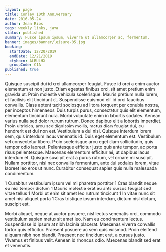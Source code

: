 ```yaml
---
layout: page
title: Conley 10th Anniversary
date: 2016-05-24
author: Jean Rios
tags: weekly links, java
status: published
summary: Fusce ipsum ipsum, viverra ut ullamcorper ac, fermentum.
banner: images/banner/leisure-05.jpg
booking:
  startDate: 12/20/2019
  endDate: 12/21/2019
  ctyhocn: ALBULHX
  groupCode: C1A
published: true
---
```

Quisque suscipit dui id orci ullamcorper feugiat. Fusce id orci a enim auctor elementum et non justo. Etiam egestas finibus orci, sit amet pretium enim gravida ut. Proin molestie vehicula scelerisque. Mauris pretium nulla lorem, et facilisis elit tincidunt et. Suspendisse euismod elit id orci faucibus convallis. Class aptent taciti sociosqu ad litora torquent per conubia nostra, per inceptos himenaeos. Duis turpis purus, consectetur quis elit elementum, elementum tincidunt nulla. Morbi vulputate enim in lobortis sodales. Aenean varius nulla sed dolor rutrum rutrum.
Donec dapibus elit a lobortis imperdiet. Proin ultricies, arcu sed dignissim mollis, metus diam feugiat dui, eu hendrerit est dui non est. Vestibulum a dui nisi. Quisque interdum lorem sem, quis interdum lacus venenatis id. Duis eget elementum est. Vestibulum vel consectetur libero. Proin scelerisque arcu eget diam sollicitudin, quis tempor odio laoreet. Pellentesque efficitur justo quis ante tempor, ac porta risus pellentesque. Maecenas elementum efficitur mi, ut dapibus lacus interdum et. Quisque suscipit erat a purus rutrum, vel ornare mi suscipit. Nullam porttitor, nisl nec convallis fermentum, ante dui sodales lorem, vitae laoreet leo eros ut nunc. Curabitur consequat sapien quis nulla malesuada condimentum.

1 Curabitur vestibulum ipsum vel mi pharetra porttitor
1 Cras blandit neque eu nisi tempor dictum
1 Mauris molestie erat eu ante cursus feugiat sed vitae tellus
1 Morbi ut enim sit amet leo rutrum tincidunt
1 In vitae nunc sit amet nisi aliquet porta
1 Cras tristique ipsum interdum, dictum nisl dictum, suscipit est.

Morbi aliquet, neque at auctor posuere, nisl lectus venenatis orci, commodo vestibulum sapien metus sit amet leo. Nam eu condimentum lectus. Suspendisse id ipsum at nibh lacinia placerat. Maecenas viverra convallis tortor quis efficitur. Praesent posuere ac sem quis euismod. Proin eleifend aliquam nibh non blandit. Praesent nec tincidunt erat, a cursus justo. Vivamus et finibus velit. Aenean id rhoncus odio. Maecenas blandit sed erat et venenatis.
